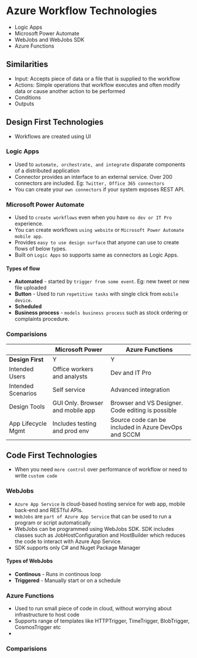 # Azure Workflow Technologies

- Logic Apps
- Microsoft Power Automate
- WebJobs and WebJobs SDK
- Azure Functions

## Similarities

- Input: Accepts piece of data or a file that is supplied to the workflow
- Actions: Simple operations that workflow executes and often modify data or cause another action to be performed
- Conditions
- Outputs

## Design First Technologies

- Workflows are created using UI

### Logic Apps

- Used to `automate, orchestrate, and integrate` disparate components of a distributed application
- Connector provides an interface to an external service. Over 200 connectors are included. Eg: `Twitter, Office 365 connectors`
- You can create your `own connectors` if your system exposes REST API.

### Microsoft Power Automate

- Used to `create workflows` even when you have `no dev or IT Pro` experience.
- You can create workflows `using website` or `Microsoft Power Automate mobile app`.
- Provides `easy to use design surface` that anyone can use to create flows of below types.
- Built on `Logic Apps` so supports same as connectors as Logic Apps.

#### Types of flow

- **Automated** - started by `trigger from some event`. Eg: new tweet or new file uploaded
- **Button** - Used to run `repetitive tasks` with single click from `mobile device`.
- **Scheduled**
- **Business process** - `models business process` such as stock ordering or complaints procedure.



### Comparisions

|                    | Microsoft Power | Azure Functions |
| --                 | -- | --  |
| **Design First**  | Y | Y |
| Intended Users     | Office workers and analysts    | Dev and IT Pro |
| Intended Scenarios | Self service | Advanced integration | 
| Design Tools | GUI Only. Browser and mobile app | Browser and VS Designer. Code editing is possible |
| App Lifecycle Mgmt | Includes testing and prod env | Source code can be included in Azure DevOps and SCCM |

## Code First Technologies

- When you need `more control` over performance of workflow or need to write `custom code`

### WebJobs

- `Azure App Service` is cloud-based hosting service for web app, mobile back-end and RESTful APIs.
- `WebJobs` are `part of Azure App Service` that can be used to run a program or script automatically
- WebJobs can be programmed using WebJobs SDK. SDK includes classes such as JobHostConfiguration and HostBuilder which reduces the code to interact with Azure App Service.
- SDK supports only C# and Nuget Package Manager

#### Types of WebJobs

- **Continous** - Runs in continous loop
- **Triggered** - Manually start or on a schedule

### Azure Functions

- Used to run small piece of code in cloud, without worrying about infrastructure to host code
- Supports range of templates like HTTPTrigger, TimeTrigger, BlobTrigger, CosmosTrigger etc
- 

### Comparisions
